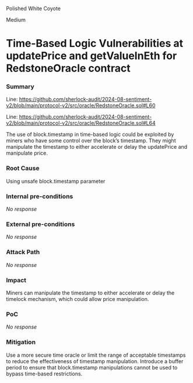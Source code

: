 Polished White Coyote

Medium

# Time-Based Logic Vulnerabilities at updatePrice and getValueInEth for RedstoneOracle contract

### Summary

Line: https://github.com/sherlock-audit/2024-08-sentiment-v2/blob/main/protocol-v2/src/oracle/RedstoneOracle.sol#L60

Line: https://github.com/sherlock-audit/2024-08-sentiment-v2/blob/main/protocol-v2/src/oracle/RedstoneOracle.sol#L64

The use of block.timestamp in time-based logic could be exploited by miners who have some control over the block’s timestamp. They might manipulate the timestamp to either accelerate or delay the  updatePrice and manipulate price.



### Root Cause

Using unsafe block.timestamp parameter



### Internal pre-conditions

_No response_

### External pre-conditions

_No response_

### Attack Path

_No response_

### Impact

Miners can manipulate the timestamp to either accelerate or delay the timelock mechanism, which could allow price manipulation.

### PoC

_No response_

### Mitigation

Use a more secure time oracle or limit the range of acceptable timestamps to reduce the effectiveness of timestamp manipulation.
Introduce a buffer period to ensure that block.timestamp manipulations cannot be used to bypass time-based restrictions.